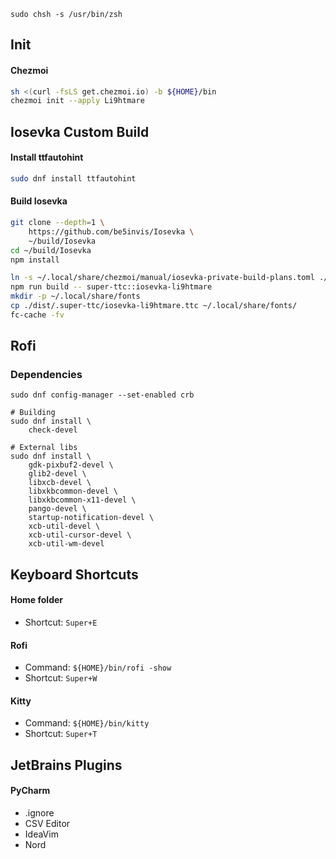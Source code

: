 ```
sudo chsh -s /usr/bin/zsh
```

## Init

#### Chezmoi
```bash
sh <(curl -fsLS get.chezmoi.io) -b ${HOME}/bin
chezmoi init --apply Li9htmare
```

## Iosevka Custom Build

#### Install ttfautohint
```bash
sudo dnf install ttfautohint
```

#### Build Iosevka
```bash
git clone --depth=1 \
    https://github.com/be5invis/Iosevka \
    ~/build/Iosevka
cd ~/build/Iosevka
npm install

ln -s ~/.local/share/chezmoi/manual/iosevka-private-build-plans.toml ./private-build-plans.toml
npm run build -- super-ttc::iosevka-li9htmare
mkdir -p ~/.local/share/fonts
cp ./dist/.super-ttc/iosevka-li9htmare.ttc ~/.local/share/fonts/
fc-cache -fv
```

## Rofi

### Dependencies
```
sudo dnf config-manager --set-enabled crb

# Building
sudo dnf install \
    check-devel

# External libs
sudo dnf install \
    gdk-pixbuf2-devel \
    glib2-devel \
    libxcb-devel \
    libxkbcommon-devel \
    libxkbcommon-x11-devel \
    pango-devel \
    startup-notification-devel \
    xcb-util-devel \
    xcb-util-cursor-devel \
    xcb-util-wm-devel
```

## Keyboard Shortcuts

#### Home folder
- Shortcut: `Super+E`

#### Rofi
- Command: `${HOME}/bin/rofi -show`
- Shortcut: `Super+W`

#### Kitty
- Command: `${HOME}/bin/kitty`
- Shortcut: `Super+T`


## JetBrains Plugins

#### PyCharm
- .ignore
- CSV Editor
- IdeaVim
- Nord
